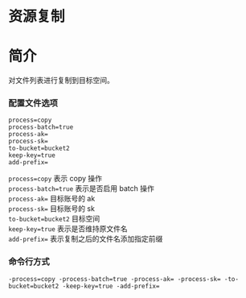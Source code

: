 # 资源复制

# 简介
对文件列表进行复制到目标空间。

### 配置文件选项
```
process=copy
process-batch=true
process-ak=
process-sk=
to-bucket=bucket2
keep-key=true
add-prefix=
```
`process=copy` 表示 copy 操作  
`process-batch=true` 表示是否启用 batch 操作  
`process-ak=` 目标账号的 ak  
`process-sk=` 目标账号的 sk  
`to-bucket=bucket2` 目标空间  
`keep-key=true` 表示是否维持原文件名  
`add-prefix=` 表示复制之后的文件名添加指定前缀  

### 命令行方式
```
-process=copy -process-batch=true -process-ak= -process-sk= -to-bucket=bucket2 -keep-key=true -add-prefix=
```
